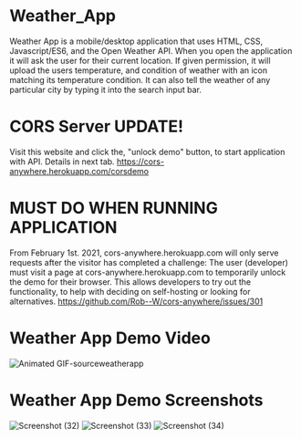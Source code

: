 # Weather_App
Weather App is a mobile/desktop application that uses HTML, CSS, Javascript/ES6, and the Open Weather API. When you open the application it will ask the user for their current location. If given permission, it will upload the users temperature, and condition of weather with an icon matching its temperature condition. It can also tell the weather of any particular city by typing it into the search input bar. 

# CORS Server UPDATE! 
Visit this website and click the, "unlock demo" button, to start application with API. Details in next tab. https://cors-anywhere.herokuapp.com/corsdemo

# MUST DO WHEN RUNNING APPLICATION
From February 1st. 2021, cors-anywhere.herokuapp.com will only serve requests after the visitor has completed a challenge: The user (developer) must visit a page at cors-anywhere.herokuapp.com to temporarily unlock the demo for their browser. This allows developers to try out the functionality, to help with deciding on self-hosting or looking for alternatives.
 https://github.com/Rob--W/cors-anywhere/issues/301

# Weather App Demo Video

![Animated GIF-sourceweatherapp](https://user-images.githubusercontent.com/69645144/110287966-4f3ae500-7fb5-11eb-92b6-6b7c46b61688.gif)


# Weather App Demo Screenshots

![Screenshot (32)](https://user-images.githubusercontent.com/69645144/110286615-3cbfac00-7fb3-11eb-85d0-e725c6e1c6fa.png)
![Screenshot (33)](https://user-images.githubusercontent.com/69645144/110286617-3d584280-7fb3-11eb-8e0f-108c1dad509e.png)
![Screenshot (34)](https://user-images.githubusercontent.com/69645144/110286618-3df0d900-7fb3-11eb-8f8b-649ab806ec6f.png)
